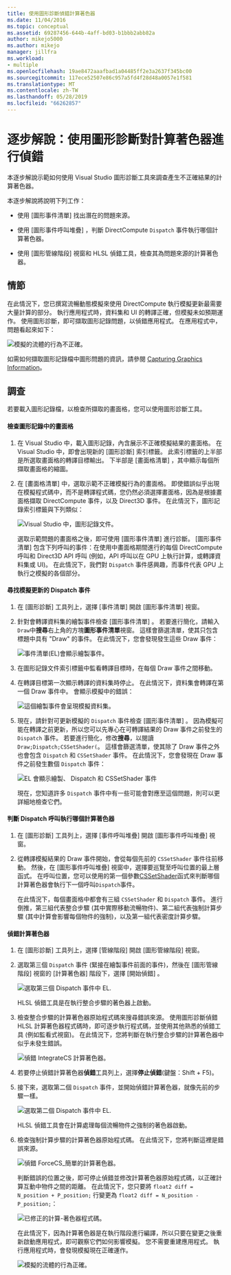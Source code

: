 ```yaml
---
title: 使用圖形診斷偵錯計算著色器
ms.date: 11/04/2016
ms.topic: conceptual
ms.assetid: 69287456-644b-4aff-bd03-b1bbb2abb82a
author: mikejo5000
ms.author: mikejo
manager: jillfra
ms.workload:
- multiple
ms.openlocfilehash: 19ae8472aaafbad1a04485ff2e3a2637f345bc00
ms.sourcegitcommit: 117ece52507e86c957a5fd4f28d48a0057e1f581
ms.translationtype: MT
ms.contentlocale: zh-TW
ms.lasthandoff: 05/28/2019
ms.locfileid: "66262857"
---
```

# <a name="walkthrough-using-graphics-diagnostics-to-debug-a-compute-shader"></a>逐步解說：使用圖形診斷對計算著色器進行偵錯
本逐步解說示範如何使用 Visual Studio 圖形診斷工具來調查產生不正確結果的計算著色器。

 本逐步解說將說明下列工作：

- 使用 [圖形事件清單]  找出潛在的問題來源。

- 使用 [圖形事件呼叫堆疊]  ，判斷 DirectCompute `Dispatch` 事件執行哪個計算著色器。

- 使用 [圖形管線階段]  視窗和 HLSL 偵錯工具，檢查其為問題來源的計算著色器。

## <a name="scenario"></a>情節
 在此情況下，您已撰寫流暢動態模擬來使用 DirectCompute 執行模擬更新最需要大量計算的部分。 執行應用程式時，資料集和 UI 的轉譯正確，但模擬未如預期運作。 使用圖形診斷，即可擷取圖形記錄問題，以偵錯應用程式。 在應用程式中，問題看起來如下：

 ![模擬的流體的行為不正確。](media/gfx_diag_demo_compute_shader_fluid_problem.png "gfx_diag_demo_compute_shader_fluid_problem")

 如需如何擷取圖形記錄檔中圖形問題的資訊，請參閱 [Capturing Graphics Information](capturing-graphics-information.md)。

## <a name="investigation"></a>調查
 若要載入圖形記錄檔，以檢查所擷取的畫面格，您可以使用圖形診斷工具。

#### <a name="to-examine-a-frame-in-a-graphics-log"></a>檢查圖形記錄中的畫面格

1. 在 Visual Studio 中，載入圖形記錄，內含展示不正確模擬結果的畫面格。 在 Visual Studio 中，即會出現新的 [圖形診斷] 索引標籤。 此索引標籤的上半部是所選取畫面格的轉譯目標輸出。 下半部是 [畫面格清單]  ，其中顯示每個所擷取畫面格的縮圖。

2. 在 [畫面格清單]  中，選取示範不正確模擬行為的畫面格。 即使錯誤似乎出現在模擬程式碼中，而不是轉譯程式碼，您仍然必須選擇畫面格，因為是根據畫面格擷取 DirectCompute 事件，以及 Direct3D 事件。 在此情況下，圖形記錄索引標籤與下列類似：

    ![Visual Studio 中，圖形記錄文件。](media/gfx_diag_demo_compute_shader_fluid_step_1.png "gfx_diag_demo_compute_shader_fluid_step_1")

   選取示範問題的畫面格之後，即可使用 [圖形事件清單]  進行診斷。 [圖形事件清單]  包含下列呼叫的事件：在使用中畫面格期間進行的每個 DirectCompute 呼叫和 Direct3D API 呼叫 (例如，API 呼叫以在 GPU 上執行計算，或轉譯資料集或 UI)。 在此情況下，我們對 `Dispatch` 事件感興趣，而事件代表 GPU 上執行之模擬的各個部分。

#### <a name="to-find-the-dispatch-event-for-the-simulation-update"></a>尋找模擬更新的 Dispatch 事件

1. 在 [圖形診斷]  工具列上，選擇 [事件清單]  開啟 [圖形事件清單]  視窗。

2. 針對會轉譯資料集的繪製事件檢查 [圖形事件清單]  。 若要進行簡化，請輸入`Draw`中**搜尋**右上角的方塊**圖形事件清單**視窗。 這樣會篩選清單，使其只包含標題中具有 "Draw" 的事件。 在此情況下，您會發現發生這些 Draw 事件：

    ![事件清單&#40;EL&#41;會顯示繪製事件。](media/gfx_diag_demo_compute_shader_fluid_step_2.png "gfx_diag_demo_compute_shader_fluid_step_2")

3. 在圖形記錄文件索引標籤中監看轉譯目標時，在每個 Draw 事件之間移動。

4. 在轉譯目標第一次顯示轉譯的資料集時停止。 在此情況下，資料集會轉譯在第一個 Draw 事件中。 會顯示模擬中的錯誤：

    ![這個繪製事件會呈現模擬資料集。](media/gfx_diag_demo_compute_shader_fluid_step_3.png "gfx_diag_demo_compute_shader_fluid_step_3")

5. 現在，請針對可更新模擬的 `Dispatch` 事件檢查 [圖形事件清單]  。 因為模擬可能在轉譯之前更新，所以您可以先專心在可轉譯結果的 Draw 事件之前發生的 `Dispatch` 事件。 若要進行簡化，修改**搜尋**，以閱讀`Draw;Dispatch;CSSetShader(`。 這樣會篩選清單，使其除了 Draw 事件之外也會包含 `Dispatch` 和 `CSSetShader` 事件。 在此情況下，您會發現在 Draw 事件之前發生數個 `Dispatch` 事件：

    ![EL 會顯示繪製、 Dispatch 和 CSSetShader 事件](media/gfx_diag_demo_compute_shader_fluid_step_4.png "gfx_diag_demo_compute_shader_fluid_step_4")

   現在，您知道許多 `Dispatch` 事件中有一些可能會對應至這個問題，則可以更詳細地檢查它們。

#### <a name="to-determine-which-compute-shader-a-dispatch-call-executes"></a>判斷 Dispatch 呼叫執行哪個計算著色器

1. 在 [圖形診斷]  工具列上，選擇 [事件呼叫堆疊]  開啟 [圖形事件呼叫堆疊]  視窗。

2. 從轉譯模擬結果的 Draw 事件開始，會從每個先前的 `CSSetShader` 事件往前移動。 然後，在 [圖形事件呼叫堆疊]  視窗中，選擇要巡覽至呼叫位置的最上層函式。 在呼叫位置，您可以使用的第一個參數[CSSetShader](/windows/desktop/api/d3d11/nf-d3d11-id3d11devicecontext-cssetshader)函式來判斷哪個計算著色器會執行下一個呼叫`Dispatch`事件。

   在此情況下，每個畫面格中都會有三組 `CSSetShader` 和 `Dispatch` 事件。 進行倒推，第三組代表整合步驟 (其中實際移動流暢物件)、第二組代表強制計算步驟 (其中計算會影響每個物件的強制)，以及第一組代表密度計算步驟。

#### <a name="to-debug-the-compute-shader"></a>偵錯計算著色器

1. 在 [圖形診斷]  工具列上，選擇 [管線階段]  開啟 [圖形管線階段]  視窗。

2. 選取第三個 `Dispatch` 事件 (緊接在繪製事件前面的事件)，然後在 [圖形管線階段]  視窗的 [計算著色器]  階段下，選擇 [開始偵錯]  。

    ![選取第三個 Dispatch 事件中 EL.](media/gfx_diag_demo_compute_shader_fluid_step_6.png "gfx_diag_demo_compute_shader_fluid_step_6")

    HLSL 偵錯工具是在執行整合步驟的著色器上啟動。

3. 檢查整合步驟的計算著色器原始程式碼來搜尋錯誤來源。 使用圖形診斷偵錯 HLSL 計算著色器程式碼時，即可逐步執行程式碼，並使用其他熟悉的偵錯工具 (例如監看式視窗)。 在此情況下，您將判斷在執行整合步驟的計算著色器中似乎未發生錯誤。

    ![偵錯 IntegrateCS 計算著色器。](media/gfx_diag_demo_compute_shader_fluid_step_7.png "gfx_diag_demo_compute_shader_fluid_step_7")

4. 若要停止偵錯計算著色器**偵錯**工具列上，選擇**停止偵錯**(鍵盤：Shift + F5)。

5. 接下來，選取第二個 `Dispatch` 事件，並開始偵錯計算著色器，就像先前的步驟一樣。

    ![選取第二個 Dispatch 事件中 EL.](media/gfx_diag_demo_compute_shader_fluid_step_8.png "gfx_diag_demo_compute_shader_fluid_step_8")

    HLSL 偵錯工具會在計算處理每個流暢物件之強制的著色器啟動。

6. 檢查強制計算步驟的計算著色器原始程式碼。 在此情況下，您將判斷這裡是錯誤來源。

    ![偵錯 ForceCS&#95;簡單的計算著色器。](media/gfx_diag_demo_compute_shader_fluid_step_9.png "gfx_diag_demo_compute_shader_fluid_step_9")

   判斷錯誤的位置之後，即可停止偵錯並修改計算著色器原始程式碼，以正確計算互動中物件之間的距離。 在此情況下，您只要將 `float2 diff = N_position + P_position;` 行變更為 `float2 diff = N_position - P_position;`：

   ![已修正的計算&#45;著色器程式碼。](media/gfx_diag_demo_compute_shader_fluid_step_10.png "gfx_diag_demo_compute_shader_fluid_step_10")

   在此情況下，因為計算著色器是在執行階段進行編譯，所以只要在變更之後重新啟動應用程式，即可觀察它們如何影響模擬。 您不需要重建應用程式。 執行應用程式時，會發現模擬現在正確運作。

   ![模擬的流體的行為正確。](media/gfx_diag_demo_compute_shader_fluid_resolution.png "gfx_diag_demo_compute_shader_fluid_resolution")